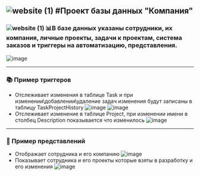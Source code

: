 ![website (1)](https://github.com/yoogus/ProjectDBCompany/assets/110523242/7b96cc07-7e2b-4926-804f-e6182caebecc) 
#Проект базы данных "Компания"
---
### ![website (1)](https://github.com/yoogus/ProjectDBCompany/assets/110523242/7b96cc07-7e2b-4926-804f-e6182caebecc) 📊В базе данных указаны сотрудники, их компания, личные проекты, задачи к проектам, система заказов и триггеры на автоматизацию, представления.
![image](https://github.com/yoogus/ProjectDBCompany/assets/110523242/ceff3e9c-eb64-42d1-bcec-57e3213b368b)

---
### 📚 Пример триггеров

- Отслеживает изменения в таблице Task и при изменении\добавлении\удаление задач изменения будут записаны в таблицу TaskProjectHistory
![image](https://github.com/yoogus/ProjectDBCompany/assets/110523242/4f0da69d-65a6-45b3-bd83-911ac394dd9f)
![image](https://github.com/yoogus/ProjectDBCompany/assets/110523242/5a18fa3d-5ebb-45e5-8b4e-457923642356)
- Отслеживает изменение в таблице Project, при изменении имени в столбец Description показывается что изменилось
![image](https://github.com/yoogus/ProjectDBCompany/assets/110523242/7ea16e0a-6524-48f5-b13e-03bf707a878f)

---
### 🔆 Пример представлений

- Отображает сотрудника и его компанию
![image](https://github.com/yoogus/ProjectDBCompany/assets/110523242/21746875-f1da-49ca-b4ed-8df907694663)
- Показывает сотрудника и его проекты которые взяты в разработку и его изменения
![image](https://github.com/yoogus/ProjectDBCompany/assets/110523242/77203a9b-a5fc-44da-8568-d4b8f41e0806)

